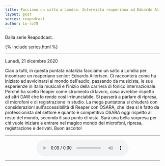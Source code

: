 ```yaml
---
title: Facciamo un salto a Londra. Intervista reaperiana ad Edoardo Allertsen.
layout: post
series: reapodcast
author: Lo-lo78
---
```

 
Dalla serie Reapodcast.

{% include series.html %}

---

Lunedì, 21 dicembre 2020

Ciao a tutti,
in questa puntata natalizia facciamo un salto a Londra per incontrare un reaperiano senior:
Edoardo Allertsen.
Ci racconterà come ha iniziato ad avvicinarsi al mondo dell'audio, passando da musicista, le sue esperienze in Italia musicali e l'inizio della carriera di fonico internazionale.
Perché ha scelto Reaper come strumento di lavoro, cosa avrebbe rispetto ad altri DAW che lo rende così irrinunciabile.
Si passerà a parlare di ripresa, di microfoni e di registrazione in studio.
La mega puntatona si chiuderà con considerazioni sull'accessibilità di Reaper con OSARA, che idea si è fatto da professionista del settore e quanto è competitivo OSARA oggi rispetto al resto del mondo, secondo il suo punto di vista.
Sarà una bella sorpresa per chi vuole iniziare a entrare nel magico mondo dei microfoni, ripresa, registrazione e derivati.
Buon ascolto!

---

<div align="center">
<audio controls src="https://drive.google.com/uc?id=1epQgl8_QRw0BLaDS_8fI3tzV2YWWE0bV&export=download">Il browser ha l'audio disattivato.</audio>
</div>

---
